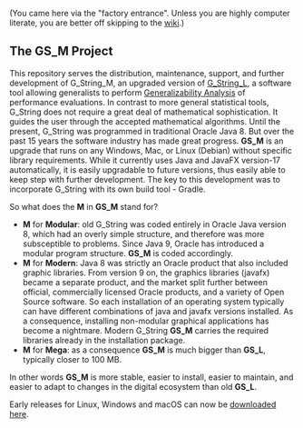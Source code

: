 (You came here via the "factory entrance". Unless you are highly computer literate, you are better off skipping to the [wiki](https://github.com/Papa-26/GS_LV/wiki).)
## The GS_M Project
This repository serves the distribution, maintenance, support, and further development of G_String_M, an upgraded version of [G_String_L](https://github.com/G-String-Legacy/G_String), a software tool allowing generalists to perform [Generalizability Analysis](https://www.ncbi.nlm.nih.gov/pmc/articles/PMC6699529/#:~:text=Generalizability%20studies%20provide%20a%20better,within%20the%20universe%20of%20scores.) of performance evaluations.
In contrast to more general statistical tools, G_String does not require a great deal of mathematical sophistication. It guides the user through the accepted mathematical algorithms.
Until the present, G_String was programmed in traditional Oracle Java 8. But over the past 15 years the software industry has made great progress.
**GS_M** is an upgrade that runs on any Windows, Mac, or Linux (Debian) without specific library requirements. While it currently uses Java and JavaFX version-17 automatically, it is easily upgradable to future versions, thus easily able to keep step with further development.
The key to this development was to incorporate G_String with its own build tool - Gradle.

So what does the **M** in **GS_M** stand for?
- **M** for **Modular**: old G_String was coded entirely in Oracle Java version 8, which had an overly simple structure, and therefore was more subsceptible to problems. Since Java 9, Oracle has introduced a modular program structure. **GS_M** is coded accordingly.
- **M** for **Modern**: Java 8 was strictly an Oracle product that also included graphic libraries. From version 9 on, the graphics libraries (javafx) became a separate product, and the market split further between official, commercially licensed Oracle products, and a variety of Open Source software. So each installation of an operating system typically can have different combinations of java and javafx versions installed. As a consequence, installing non-modular graphical applications has become a nightmare. Modern G_String **GS_M** carries the required libraries already in the installation package.
- **M** for **Mega**: as a consequence **GS_M** is much bigger than **GS_L**, typically closer to 100 MB.

In other words **GS_M** is more stable, easier to install, easier to maintain, and easier to adapt to changes in the digital ecosystem than old **GS_L**.

Early releases for Linux, Windows and macOS can now be [downloaded here](https://github.com/Papa-26/GS_LV/releases).
